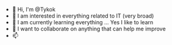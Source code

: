 - 👋 Hi, I'm @Tykok
- 👀 I am interested in everything related to IT (very broad)
- 🌱 I am currently learning everything ... Yes I like to learn
- 💞️ I want to collaborate on anything that can help me improve
- 📫 
